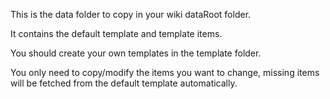 This is the data folder to copy in your wiki dataRoot folder.

It contains the default template and template items.

You should create your own templates in the template folder.

You only need to copy/modify the items you want to change, missing items
will be fetched from the default template automatically.
